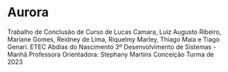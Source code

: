 # Aurora
Trabalho de Conclusão de Curso de Lucas Camara, Luiz Augusto Ribeiro, Mariane Gomes, Reidney de Lima, Riquelmy Marley, Thiago Maia e Tiago Genari.
ETEC Abdias do Nascimento
3º Desenvolvimento de Sistemas - Manhã
Professora Orientadora: Stephany Martins Conceição
Turma de 2023
